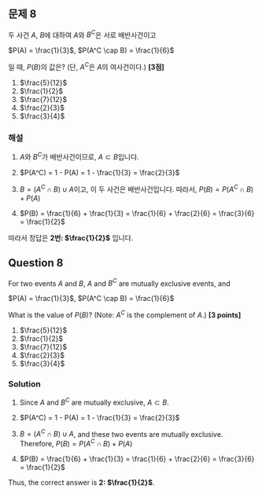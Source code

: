 ## 문제 8

두 사건 $A$, $B$에 대하여 $A$와 $B^C$은 서로 배반사건이고

$P(A) = \frac{1}{3}$, $P(A^C \cap B) = \frac{1}{6}$

일 때, $P(B)$의 값은? (단, $A^C$은 $A$의 여사건이다.) **[3점]**

1. $\frac{5}{12}$
2. $\frac{1}{2}$
3. $\frac{7}{12}$
4. $\frac{2}{3}$
5. $\frac{3}{4}$

### 해설

1) $A$와 $B^C$가 배반사건이므로, $A \subset B$입니다.

2) $P(A^C) = 1 - P(A) = 1 - \frac{1}{3} = \frac{2}{3}$

3) $B = (A^C \cap B) \cup A$이고, 이 두 사건은 배반사건입니다.
   따라서, $P(B) = P(A^C \cap B) + P(A)$

4) $P(B) = \frac{1}{6} + \frac{1}{3} = \frac{1}{6} + \frac{2}{6} = \frac{3}{6} = \frac{1}{2}$

따라서 정답은 **2번: $\frac{1}{2}$** 입니다.

## Question 8

For two events $A$ and $B$, $A$ and $B^C$ are mutually exclusive events, and

$P(A) = \frac{1}{3}$, $P(A^C \cap B) = \frac{1}{6}$

What is the value of $P(B)$? (Note: $A^C$ is the complement of $A$.) **[3 points]**

1. $\frac{5}{12}$
2. $\frac{1}{2}$
3. $\frac{7}{12}$
4. $\frac{2}{3}$
5. $\frac{3}{4}$

### Solution

1) Since $A$ and $B^C$ are mutually exclusive, $A \subset B$.

2) $P(A^C) = 1 - P(A) = 1 - \frac{1}{3} = \frac{2}{3}$

3) $B = (A^C \cap B) \cup A$, and these two events are mutually exclusive.
   Therefore, $P(B) = P(A^C \cap B) + P(A)$

4) $P(B) = \frac{1}{6} + \frac{1}{3} = \frac{1}{6} + \frac{2}{6} = \frac{3}{6} = \frac{1}{2}$

Thus, the correct answer is **2: $\frac{1}{2}$**.